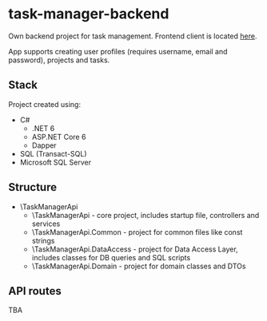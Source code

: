 # task-manager-backend


Own backend project for task management. Frontend client is located [here](https://github.com/BashMat/task-manager-frontend).


App supports creating user profiles (requires username, email and password), projects and tasks.

## Stack
Project created using:
- C#
  - .NET 6
  - ASP.NET Core 6
  - Dapper
- SQL (Transact-SQL)
- Microsoft SQL Server


## Structure
- \TaskManagerApi
  - \TaskManagerApi - core project, includes startup file, controllers and services
  - \TaskManagerApi.Common - project for common files like const strings
  - \TaskManagerApi.DataAccess - project for Data Access Layer, includes classes for DB queries and SQL scripts
  - \TaskManagerApi.Domain - project for domain classes and DTOs

## API routes
TBA